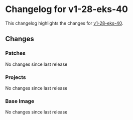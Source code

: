 # Changelog for v1-28-eks-40

This changelog highlights the changes for [v1-28-eks-40](https://github.com/aws/eks-distro/tree/v1-28-eks-40).

## Changes

### Patches
No changes since last release

### Projects
No changes since last release

### Base Image
No changes since last release

